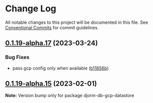 # Change Log

All notable changes to this project will be documented in this file.
See [Conventional Commits](https://conventionalcommits.org) for commit guidelines.

## [0.1.19-alpha.17](https://github.com/just-paja/djorm/compare/v0.1.19-alpha.16...v0.1.19-alpha.17) (2023-03-24)


### Bug Fixes

* pass gcp config only when available ([b11856b](https://github.com/just-paja/djorm/commit/b11856b4d1d1167e48ca509fb64ce3b55824f940))





## [0.1.19-alpha.15](https://github.com/just-paja/djorm/compare/v0.1.19-alpha.14...v0.1.19-alpha.15) (2023-02-01)

**Note:** Version bump only for package djorm-db-gcp-datastore
